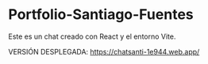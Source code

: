 # Portfolio-Santiago-Fuentes
Este es un chat creado con React y el entorno Vite.

VERSIÓN DESPLEGADA: https://chatsanti-1e944.web.app/

